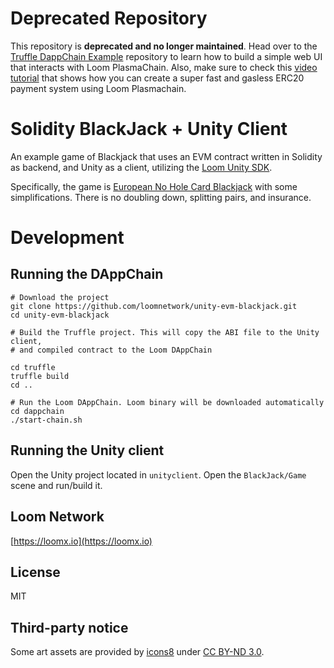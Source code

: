 
# Deprecated Repository

This repository is **deprecated and no longer maintained**. Head over to the [Truffle DappChain Example](https://github.com/loomnetwork/truffle-dappchain-example) repository to learn how to build a simple web UI that interacts with Loom PlasmaChain.
Also, make sure to check this [video tutorial](https://www.youtube.com/watch?v=c04C95OEi-o&t=387s) that shows how you can create a super fast and gasless ERC20 payment system using Loom Plasmachain.


# Solidity BlackJack + Unity Client

An example game of Blackjack that uses an EVM contract written in Solidity as backend, and Unity as a client, utilizing the [Loom Unity SDK](https://github.com/loomnetwork/unity3d-sdk).

Specifically, the game is [European No Hole Card Blackjack](https://www.topcasinos.com/casino-articles/european-no-hole-card-blackjack.html) with some simplifications. There is no doubling down, splitting pairs, and insurance.

# Development

## Running the DAppChain

```
# Download the project
git clone https://github.com/loomnetwork/unity-evm-blackjack.git
cd unity-evm-blackjack

# Build the Truffle project. This will copy the ABI file to the Unity client,
# and compiled contract to the Loom DAppChain

cd truffle
truffle build
cd ..

# Run the Loom DAppChain. Loom binary will be downloaded automatically
cd dappchain
./start-chain.sh
```

## Running the Unity client
Open the Unity project located in `unityclient`. Open the `BlackJack/Game` scene and run/build it.

Loom Network
----
[https://loomx.io](https://loomx.io)


License
----

MIT

Third-party notice
----
Some art assets are provided by [icons8](https://icons8.com) under [CC BY-ND 3.0](https://creativecommons.org/licenses/by-nd/3.0/).
